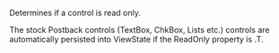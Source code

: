 ﻿Determines if a control is read only. 

The stock Postback controls (TextBox, ChkBox, Lists etc.) controls are automatically persisted into ViewState if the ReadOnly property is .T.